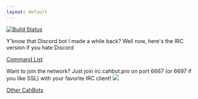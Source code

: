 ```yaml
---
layout: default
---
```


[![Build Status](https://travis-ci.org/CahBots/ircahbot.svg?branch=master)](https://travis-ci.org/CahBots/ircahbot)

Y'know that Discord bot I made a while back? Well now, here's the IRC version if you hate Discord

[Command List](https://ir.cahbot.pro/commands)

Want to join the network? Just join irc.cahbot.pro on port 6667 (or 6697 if you like SSL) with your favorite IRC client! [![](https://img.shields.io/badge/IRC-irc.cahbot.pro%20%23ircahbot-1e72ff.svg)](https://www.irccloud.com/invite?channel=%23ircahbot&amp;hostname=irc.cahbot.pro&amp;port=6697&amp;ssl=1)

[Other CahBots](https://cahbot.pro)
